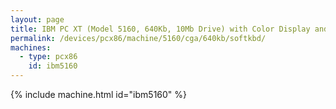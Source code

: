 ```yaml
---
layout: page
title: IBM PC XT (Model 5160, 640Kb, 10Mb Drive) with Color Display and Soft Keyboard
permalink: /devices/pcx86/machine/5160/cga/640kb/softkbd/
machines:
  - type: pcx86
    id: ibm5160
---
```


{% include machine.html id="ibm5160" %}
